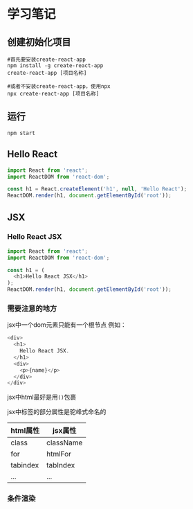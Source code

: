 # 学习笔记

## 创建初始化项目
```shell
#首先要安装create-react-app
npm install -g create-react-app
create-react-app [项目名称]

#或者不安装create-react-app，使用npx
npx create-react-app [项目名称]
```

## 运行
```shell
npm start
```

## Hello React
```javascript
import React from 'react';
import ReactDOM from 'react-dom';

const h1 = React.createElement('h1', null, 'Hello React');
ReactDOM.render(h1, document.getElementById('root'));
```

## JSX

### Hello React JSX
```javascript
import React from 'react';
import ReactDOM from 'react-dom';

const h1 = (
  <h1>Hello React JSX</h1>
);
ReactDOM.render(h1, document.getElementById('root'));
```
### 需要注意的地方

jsx中一个dom元素只能有一个根节点
例如：
```javascript
<div>
  <h1>
    Hello React JSX.
  </h1>
  <div>
    <p>{name}</p>
  </div>
</div>
```

jsx中html最好是用`()`包裹

jsx中标签的部分属性是驼峰式命名的

| html属性 | jsx属性 |
| --- | --- |
| class | className |
| for | htmlFor |
| tabindex | tabIndex |
| ... | ...|

### 条件渲染

